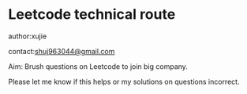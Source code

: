 # Leetcode technical route

author:xujie

contact:shuj963044@gmail.com

Aim: Brush questions on Leetcode to join big company. 

Please let me know if this helps or my solutions on questions incorrect.


